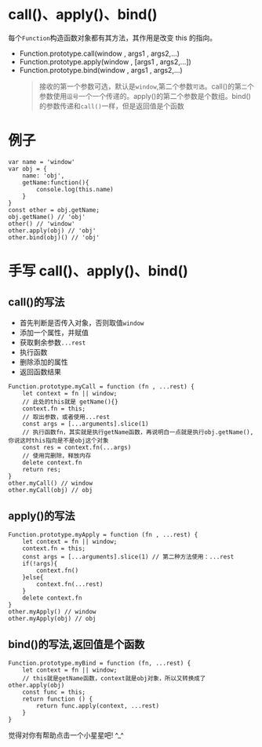 # call()、apply()、bind()

每个`Function`构造函数对象都有其方法，其作用是改变 this 的指向。

- Function.prototype.call(window , args1 , args2,...)
- Function.prototype.apply(window , [args1 , args2,...])
- Function.prototype.bind(window , args1 , args2,...)
  > 接收的第一个参数可选，默认是`window`,第二个参数`可选`。call()的第`二`个参数使用`逗号`一个一个传递的。apply()的第二个参数是个数组。bind()的参数传递和`call()`一样，但是返回值是个函数

# 例子

```
var name = 'window'
var obj = {
    name: 'obj',
    getName:function(){
        console.log(this.name)
    }
}
const other = obj.getName;
obj.getName() // 'obj'
other() // 'window'
other.apply(obj) // 'obj'
other.bind(obj)() // 'obj'
```

# 手写 call()、apply()、bind()

## call()的写法

- 首先判断是否传入对象，否则取值`window`
- 添加一个属性，并赋值
- 获取剩余参数`...rest`
- 执行函数
- 删除添加的属性
- 返回函数结果

```
Function.prototype.myCall = function (fn , ...rest) {
    let context = fn || window;
    // 此处的this就是 getName(){}
    context.fn = this;
    // 取出参数，或者使用...rest
    const args = [...arguments].slice(1)
    // 执行函数fn，其实就是执行getName函数，再说明白一点就是执行obj.getName(),你说这时this指向是不是obj这个对象
    const res = context.fn(...args)
    // 使用完删除，释放内存
    delete context.fn
    return res;
}
other.myCall() // window
other.myCall(obj) // obj
```

## apply()的写法

```
Function.prototype.myApply = function (fn , ...rest) {
    let context = fn || window;
    context.fn = this;
    const args = [...arguments].slice(1) // 第二种方法使用：...rest
    if(!args){
        context.fn()
    }else{
        context.fn(...rest)
    }
    delete context.fn
}
other.myApply() // window
other.myApply(obj) // obj
```

## bind()的写法,返回值是个函数

```
Function.prototype.myBind = function (fn, ...rest) {
    let context = fn || window;
    // this就是getName函数，context就是obj对象，所以又转换成了other.apply(obj)
    const func = this;
    return function () {
        return func.apply(context, ...rest)
    }
}
```
觉得对你有帮助点击一个小星星吧! ^_^
